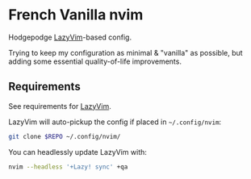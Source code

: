 # French Vanilla nvim

Hodgepodge [LazyVim](https://www.lazyvim.org)-based config.

Trying to keep my configuration as minimal & "vanilla" as possible, but adding some essential quality-of-life improvements.

## Requirements

See requirements for [LazyVim](https://www.lazyvim.org/#%EF%B8%8F-requirements).

LazyVim will auto-pickup the config if placed in `~/.config/nvim`:

```bash
git clone $REPO ~/.config/nvim/
```

You can headlessly update LazyVim with:

```bash
nvim --headless '+Lazy! sync' +qa
```
